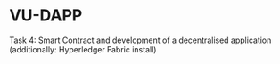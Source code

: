 # VU-DAPP
Task 4: Smart Contract and development of a decentralised application (additionally: Hyperledger Fabric install)
